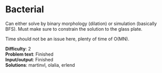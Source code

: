 # Bacterial
Can either solve by binary morphology (dilation) or simulation (basically BFS). Must make sure to constrain the solution to the glass plate.

Time should not be an issue here, plenty of time of O(MN).

__Difficulty__: 2  
__Problem text__: Finished  
__Input/output__: Finished  
__Solutions__: martinvl, olalia, erlend